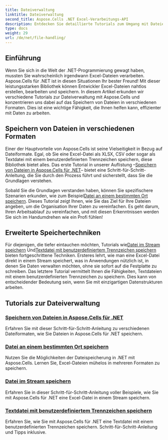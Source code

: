 ```yaml
---
title: Dateiverwaltung
linktitle: Dateiverwaltung
second_title: Aspose.Cells .NET Excel-Verarbeitungs-API
description: Entdecken Sie detaillierte Tutorials zum Umgang mit Dateien in Aspose.Cells für .NET, einschließlich des Speicherns in verschiedenen Formaten, Speicherorten und mit benutzerdefinierten Trennzeichen.
type: docs
weight: 29
url: /de/net/file-handling/
---
```

## Einführung

Wenn Sie sich in die Welt der .NET-Programmierung gewagt haben, mussten Sie wahrscheinlich irgendwann Excel-Dateien verarbeiten. Aspose.Cells für .NET ist in diesen Situationen Ihr bester Freund! Mit dieser leistungsstarken Bibliothek können Entwickler Excel-Dateien nahtlos erstellen, bearbeiten und speichern. In diesem Artikel erkunden wir verschiedene Tutorials zur Dateiverwaltung mit Aspose.Cells und konzentrieren uns dabei auf das Speichern von Dateien in verschiedenen Formaten. Dies ist eine wichtige Fähigkeit, die Ihnen helfen kann, effizienter mit Daten zu arbeiten.

## Speichern von Dateien in verschiedenen Formaten
Einer der Hauptvorteile von Aspose.Cells ist seine Vielseitigkeit in Bezug auf Dateiformate. Egal, ob Sie eine Excel-Datei als XLSX, CSV oder sogar als Textdatei mit einem benutzerdefinierten Trennzeichen speichern, diese Bibliothek bietet alles. Das erste Tutorial in unserer Auflistung –[Speichern von Dateien in Aspose.Cells für .NET](./file-saving-files-in-aspose-cells-for-net/)– bietet eine Schritt-für-Schritt-Anleitung, die Sie durch den Prozess führt und sicherstellt, dass Sie die Grundlagen verstehen.

 Sobald Sie die Grundlagen verstanden haben, können Sie spezifischere Szenarien erkunden, wie zum Beispiel[Datei an einem bestimmten Ort speichern](./file-saving-file-to-some-location/). Dieses Tutorial zeigt Ihnen, wie Sie das Ziel für Ihre Dateien angeben, um die Organisation Ihrer Daten zu vereinfachen. Es geht darum, Ihren Arbeitsablauf zu vereinfachen, und mit diesen Erkenntnissen werden Sie sich im Handumdrehen wie ein Profi fühlen!

## Erweiterte Speichertechniken
 Für diejenigen, die tiefer eintauchen möchten, Tutorials wie[Datei im Stream speichern](./file-saving-file-to-stream/) Und[Textdatei mit benutzerdefiniertem Trennzeichen speichern](./file-saving-text-file-with-custom-separator/) bieten fortgeschrittene Techniken. Ersteres lehrt, wie man eine Excel-Datei direkt in einem Stream speichert, was in Anwendungen nützlich ist, in denen Sie Daten verwalten möchten, ohne sie sofort auf die Festplatte zu schreiben. Das letztere Tutorial vermittelt Ihnen die Fähigkeiten, Textdateien mit einem benutzerdefinierten Trennzeichen zu speichern. Dies kann von entscheidender Bedeutung sein, wenn Sie mit einzigartigen Datenstrukturen arbeiten.

## Tutorials zur Dateiverwaltung
### [Speichern von Dateien in Aspose.Cells für .NET](./file-saving-files-in-aspose-cells-for-net/)
Erfahren Sie mit dieser Schritt-für-Schritt-Anleitung zu verschiedenen Dateiformaten, wie Sie Dateien in Aspose.Cells für .NET speichern.
### [Datei an einem bestimmten Ort speichern](./file-saving-file-to-some-location/)
Nutzen Sie die Möglichkeiten der Dateispeicherung in .NET mit Aspose.Cells. Lernen Sie, Excel-Dateien mühelos in mehreren Formaten zu speichern.
### [Datei im Stream speichern](./file-saving-file-to-stream/)
Erfahren Sie in dieser Schritt-für-Schritt-Anleitung voller Beispiele, wie Sie mit Aspose.Cells für .NET eine Excel-Datei in einem Stream speichern.
### [Textdatei mit benutzerdefiniertem Trennzeichen speichern](./file-saving-text-file-with-custom-separator/)
Erfahren Sie, wie Sie mit Aspose.Cells für .NET eine Textdatei mit einem benutzerdefinierten Trennzeichen speichern. Schritt-für-Schritt-Anleitung und Tipps inklusive.